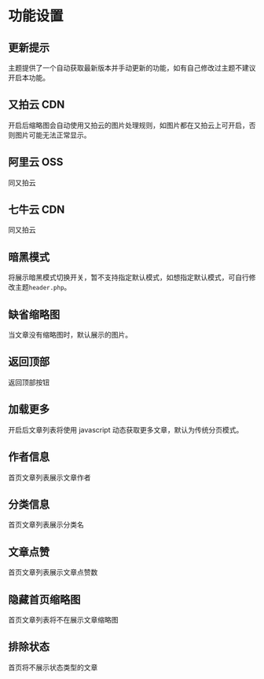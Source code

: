 # 功能设置

## 更新提示

主题提供了一个自动获取最新版本并手动更新的功能，如有自己修改过主题不建议开启本功能。

## 又拍云 CDN

开启后缩略图会自动使用又拍云的图片处理规则，如图片都在又拍云上可开启，否则图片可能无法正常显示。

## 阿里云 OSS

同又拍云

## 七牛云 CDN

同又拍云

## 暗黑模式

将展示暗黑模式切换开关，暂不支持指定默认模式，如想指定默认模式，可自行修改主题`header.php`。

## 缺省缩略图

当文章没有缩略图时，默认展示的图片。

## 返回顶部

返回顶部按钮

## 加载更多

开启后文章列表将使用 javascript 动态获取更多文章，默认为传统分页模式。

## 作者信息

首页文章列表展示文章作者

## 分类信息

首页文章列表展示分类名

## 文章点赞

首页文章列表展示文章点赞数

## 隐藏首页缩略图

首页文章列表将不在展示文章缩略图

## 排除状态

首页将不展示状态类型的文章
